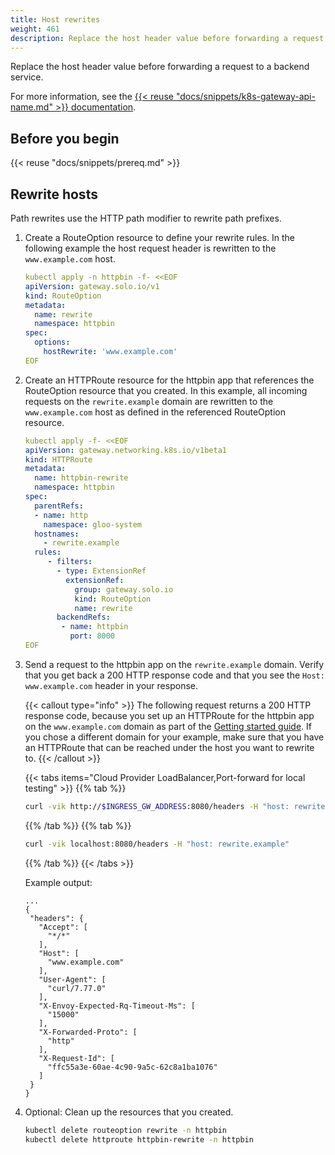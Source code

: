 ```yaml
---
title: Host rewrites
weight: 461
description: Replace the host header value before forwarding a request to a backend service. 
---
```

Replace the host header value before forwarding a request to a backend service. 

For more information, see the [{{< reuse "docs/snippets/k8s-gateway-api-name.md" >}} documentation](https://gateway-api.sigs.k8s.io/api-types/httproute/#filters-optional).

## Before you begin

{{< reuse "docs/snippets/prereq.md" >}}

## Rewrite hosts

Path rewrites use the HTTP path modifier to rewrite <!--either an entire path or -->path prefixes. 

1. Create a RouteOption resource to define your rewrite rules. In the following example the host request header is rewritten to the `www.example.com` host. 
   ```yaml
   kubectl apply -n httpbin -f- <<EOF
   apiVersion: gateway.solo.io/v1
   kind: RouteOption
   metadata:
     name: rewrite
     namespace: httpbin
   spec:
     options:
       hostRewrite: 'www.example.com'
   EOF
   ```

2. Create an HTTPRoute resource for the httpbin app that references the RouteOption resource that you created. In this example, all incoming requests on the `rewrite.example` domain are rewritten to the `www.example.com` host as defined in the referenced RouteOption resource.
   ```yaml
   kubectl apply -f- <<EOF
   apiVersion: gateway.networking.k8s.io/v1beta1
   kind: HTTPRoute
   metadata:
     name: httpbin-rewrite
     namespace: httpbin
   spec:
     parentRefs:
     - name: http
       namespace: gloo-system
     hostnames:
       - rewrite.example
     rules:
        - filters:
          - type: ExtensionRef
            extensionRef:
              group: gateway.solo.io
              kind: RouteOption
              name: rewrite
          backendRefs:
           - name: httpbin
             port: 8000
   EOF
   ```

3. Send a request to the httpbin app on the `rewrite.example` domain. Verify that you get back a 200 HTTP response code and that you see the `Host: www.example.com` header in your response. 

   {{< callout type="info" >}}
   The following request returns a 200 HTTP response code, because you set up an HTTPRoute for the httpbin app on the `www.example.com` domain as part of the [Getting started guide](/docs/quickstart/). If you chose a different domain for your example, make sure that you have an HTTPRoute that can be reached under the host you want to rewrite to. 
   {{< /callout >}}
   
   {{< tabs items="Cloud Provider LoadBalancer,Port-forward for local testing" >}}
   {{% tab %}}
   ```sh
   curl -vik http://$INGRESS_GW_ADDRESS:8080/headers -H "host: rewrite.example:8080"
   ```
   {{% /tab %}}
   {{% tab %}}
   ```sh
   curl -vik localhost:8080/headers -H "host: rewrite.example"
   ```
   {{% /tab %}}
   {{< /tabs >}}
   
   Example output: 
   ```
   ...
   {
    "headers": {
      "Accept": [
        "*/*"
      ],
      "Host": [
        "www.example.com"
      ],
      "User-Agent": [
        "curl/7.77.0"
      ],
      "X-Envoy-Expected-Rq-Timeout-Ms": [
        "15000"
      ],
      "X-Forwarded-Proto": [
        "http"
      ],
      "X-Request-Id": [
        "ffc55a3e-60ae-4c90-9a5c-62c8a1ba1076"
      ]
    }
   }
   ```

4. Optional: Clean up the resources that you created. 
   ```sh
   kubectl delete routeoption rewrite -n httpbin
   kubectl delete httproute httpbin-rewrite -n httpbin
   ```
